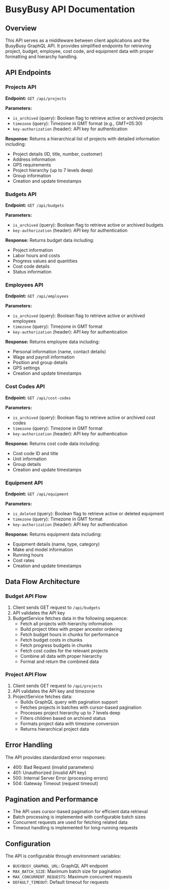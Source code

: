 # BusyBusy API Documentation

## Overview

This API serves as a middleware between client applications and the BusyBusy GraphQL API. It provides simplified endpoints for retrieving project, budget, employee, cost code, and equipment data with proper formatting and hierarchy handling.

## API Endpoints

### Projects API

**Endpoint:** `GET /api/projects`

**Parameters:**
- `is_archived` (query): Boolean flag to retrieve active or archived projects
- `timezone` (query): Timezone in GMT format (e.g., GMT+05:30)
- `key-authorization` (header): API key for authentication

**Response:**
Returns a hierarchical list of projects with detailed information including:
- Project details (ID, title, number, customer)
- Address information
- GPS requirements
- Project hierarchy (up to 7 levels deep)
- Group information
- Creation and update timestamps

### Budgets API

**Endpoint:** `GET /api/budgets`

**Parameters:**
- `is_archived` (query): Boolean flag to retrieve active or archived budgets
- `key-authorization` (header): API key for authentication

**Response:**
Returns budget data including:
- Project information
- Labor hours and costs
- Progress values and quantities
- Cost code details
- Status information

### Employees API

**Endpoint:** `GET /api/employees`

**Parameters:**
- `is_archived` (query): Boolean flag to retrieve active or archived employees
- `timezone` (query): Timezone in GMT format
- `key-authorization` (header): API key for authentication

**Response:**
Returns employee data including:
- Personal information (name, contact details)
- Wage and payroll information
- Position and group details
- GPS settings
- Creation and update timestamps

### Cost Codes API

**Endpoint:** `GET /api/cost-codes`

**Parameters:**
- `is_archived` (query): Boolean flag to retrieve active or archived cost codes
- `timezone` (query): Timezone in GMT format
- `key-authorization` (header): API key for authentication

**Response:**
Returns cost code data including:
- Cost code ID and title
- Unit information
- Group details
- Creation and update timestamps

### Equipment API

**Endpoint:** `GET /api/equipment`

**Parameters:**
- `is_deleted` (query): Boolean flag to retrieve active or deleted equipment
- `timezone` (query): Timezone in GMT format
- `key-authorization` (header): API key for authentication

**Response:**
Returns equipment data including:
- Equipment details (name, type, category)
- Make and model information
- Running hours
- Cost rates
- Creation and update timestamps

## Data Flow Architecture

### Budget API Flow

1. Client sends GET request to `/api/budgets`
2. API validates the API key
3. BudgetService fetches data in the following sequence:
   - Fetch all projects with hierarchy information
   - Build project titles with proper ancestor ordering
   - Fetch budget hours in chunks for performance
   - Fetch budget costs in chunks
   - Fetch progress budgets in chunks
   - Fetch cost codes for the relevant projects
   - Combine all data with proper hierarchy
   - Format and return the combined data

### Project API Flow

1. Client sends GET request to `/api/projects`
2. API validates the API key and timezone
3. ProjectService fetches data:
   - Builds GraphQL query with pagination support
   - Fetches projects in batches with cursor-based pagination
   - Processes project hierarchy up to 7 levels deep
   - Filters children based on archived status
   - Formats project data with timezone conversion
   - Returns hierarchical project data

## Error Handling

The API provides standardized error responses:
- 400: Bad Request (invalid parameters)
- 401: Unauthorized (invalid API key)
- 500: Internal Server Error (processing errors)
- 504: Gateway Timeout (request timeout)

## Pagination and Performance

- The API uses cursor-based pagination for efficient data retrieval
- Batch processing is implemented with configurable batch sizes
- Concurrent requests are used for fetching related data
- Timeout handling is implemented for long-running requests


## Configuration

The API is configurable through environment variables:
- `BUSYBUSY_GRAPHQL_URL`: GraphQL API endpoint
- `MAX_BATCH_SIZE`: Maximum batch size for pagination
- `MAX_CONCURRENT_REQUESTS`: Maximum concurrent requests
- `DEFAULT_TIMEOUT`: Default timeout for requests 
